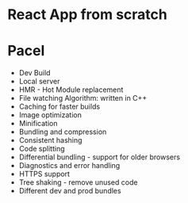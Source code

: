 # React App from scratch

# Pacel
- Dev Build
- Local server
- HMR - Hot Module replacement
- File watching Algorithm: written in C++
- Caching for faster builds
- Image optimization
- Minification
- Bundling and compression
- Consistent hashing
- Code splitting
- Differential bundling - support for older browsers
- Diagnostics and error handling
- HTTPS support
- Tree shaking - remove unused code
- Different dev and prod bundles


